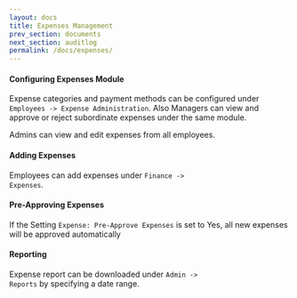 ```yaml
---
layout: docs
title: Expenses Management
prev_section: documents
next_section: auditlog
permalink: /docs/expenses/
---
```


#### Configuring Expenses Module

Expense categories and payment methods can be configured under <code>Employees -> Expense Administration</code>.
Also Managers can view and approve or reject subordinate expenses under the same module.

Admins can view and edit expenses from all employees.

#### Adding Expenses

Employees can add expenses under <code>Finance -> Expenses</code>. 

#### Pre-Approving Expenses

If the Setting <code>Expense: Pre-Approve Expenses</code> is set to Yes, all new expenses will be approved
automatically

#### Reporting

Expense report can be downloaded under <code>Admin -> Reports</code> by specifying a date range.